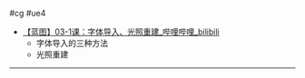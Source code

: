 #cg #ue4 
- [【蓝图】03-1课：字体导入、光照重建\_哔哩哔哩\_bilibili](https://www.bilibili.com/video/BV164411Y732?t=65.1&p=30)
	- 字体导入的三种方法
	- 光照重建
---